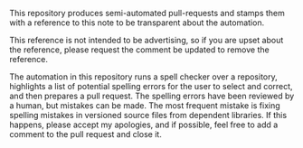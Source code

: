This repository produces semi-automated pull-requests and stamps them with a
reference to this note to be transparent about the automation.

This reference is not intended to be advertising, so if you are upset about the
reference, please request the comment be updated to remove the reference.

The automation in this repository runs a spell checker over a repository,
highlights a list of potential spelling errors for the user to select and
correct, and then prepares a pull request. The spelling errors have been reviewed
by a human, but mistakes can be made. The most frequent mistake is fixing
spelling mistakes in versioned source files from dependent libraries. If this
happens, please accept my apologies, and if possible, feel free to add a comment
to the pull request and close it.

